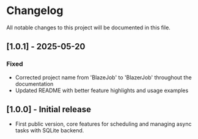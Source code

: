 # Changelog

All notable changes to this project will be documented in this file.

## [1.0.1] - 2025-05-20
### Fixed
- Corrected project name from 'BlazeJob' to 'BlazerJob' throughout the documentation
- Updated README with better feature highlights and usage examples

## [1.0.0] - Initial release
- First public version, core features for scheduling and managing async tasks with SQLite backend.


